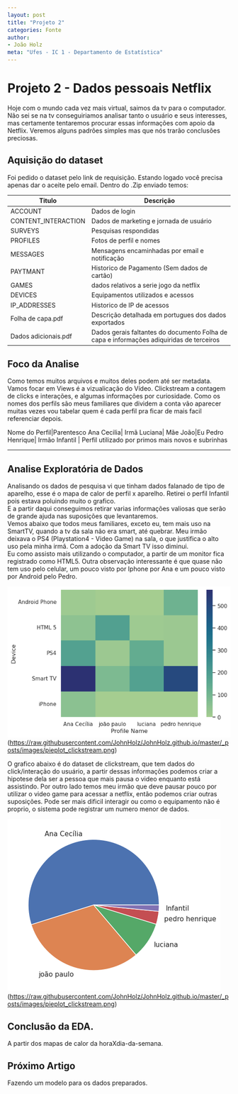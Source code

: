 ```yaml
---
layout: post
title: "Projeto 2"
categories: Fonte
author:
- João Holz
meta: "Ufes - IC 1 - Departamento de Estatística"
---
```


# Projeto 2 - Dados pessoais Netflix

Hoje com o mundo cada vez mais virtual, saimos da tv para o computador. Não sei se na tv conseguiriamos analisar tanto o usuário e seus interesses, mas certamente tentaremos procurar essas informações com apoio da Netflix. Veremos alguns padrões simples mas que nós trarão conclusões preciosas.


## Aquisição do dataset
Foi pedido o dataset pelo link de requisição. Estando logado você precisa apenas dar o aceite pelo email. Dentro do .Zip enviado temos:

Titulo|Descrição|
---|---
ACCOUNT|Dados de login
CONTENT_INTERACTION|Dados de marketing e jornada de usuário
SURVEYS|Pesquisas respondidas
PROFILES|Fotos de perfil e nomes
MESSAGES|Mensagens encaminhadas por email e notificação
PAYTMANT|Historico de Pagamento (Sem dados de cartão)
GAMES|dados relativos a serie jogo da netflix
DEVICES|Equipamentos utilizados e acessos
IP_ADDRESSES|Historico de IP de acessos
Folha de capa.pdf | Descrição detalhada em portugues dos dados exportados 
Dados adicionais.pdf | Dados gerais faltantes do documento Folha de capa e informações adiquiridas de terceiros

## Foco da Analise
Como temos muitos arquivos e muitos deles podem até ser metadata. Vamos focar em Views é a vizualicação do Vídeo. Clickstream a contagem de clicks e interações, e algumas informações por curiosidade.
Como os nomes dos perfils são meus familiares que dividem a conta vão aparecer muitas vezes vou tabelar quem é cada perfil pra ficar de mais facil referenciar depois.

Nome do Perfil|Parentesco
Ana Cecilia| Irmã
Luciana| Mãe
João|Eu
Pedro Henrique| Irmão
Infantil | Perfil utilizado por primos mais novos e subrinhas

---
## Analise Exploratória de Dados

Analisando os dados de pesquisa vi que tinham dados falanado de tipo de aparelho, esse é o mapa de calor de perfil x aparelho. Retirei o perfil Infantil pois estava poluindo muito o grafico.    
E a partir daqui conseguimos retirar varias informações valiosas que serão de grande ajuda nas suposições que levantaremos.     
Vemos abaixo que todos meus familiares, exceto eu, tem mais uso na SmartTV, quando a tv da sala não era smart, até quebrar. Meu irmão deixava o PS4 (Playstation4 - Video Game) na sala, o que justifica o alto uso pela minha irmã. Com a adoção da Smart TV isso diminui.   
Eu como assisto mais utilizando o computador, a partir de um monitor fica registrado como HTML5.
Outra observação interessante é que quase não tem uso pelo celular, um pouco visto por Iphone por Ana e um pouco visto por Android pelo Pedro.  

![png](images/heatmap_search.png)(https://raw.githubusercontent.com/JohnHolz/JohnHolz.github.io/master/_posts/images/pieplot_clickstream.png)


O grafico abaixo é do dataset de clickstream, que tem dados do click/interação do usuário, a partir dessas informações podemos criar a hipotese dela ser a pessoa que mais pausa o video enquanto está assistindo. Por outro lado temos meu irmão que deve pausar pouco por utilizar o video game para acessar a netflix, então podemos criar outras suposições. Pode ser mais dificil interagir ou como o equipamento não é proprio, o sistema pode registrar um numero menor de dados.

![png](images/pieplot_clickstream.png)(https://raw.githubusercontent.com/JohnHolz/JohnHolz.github.io/master/_posts/images/pieplot_clickstream.png)





## Conclusão da EDA.
A partir dos mapas de calor da horaXdia-da-semana.



## Próximo Artigo
Fazendo um modelo para os dados preparados.



